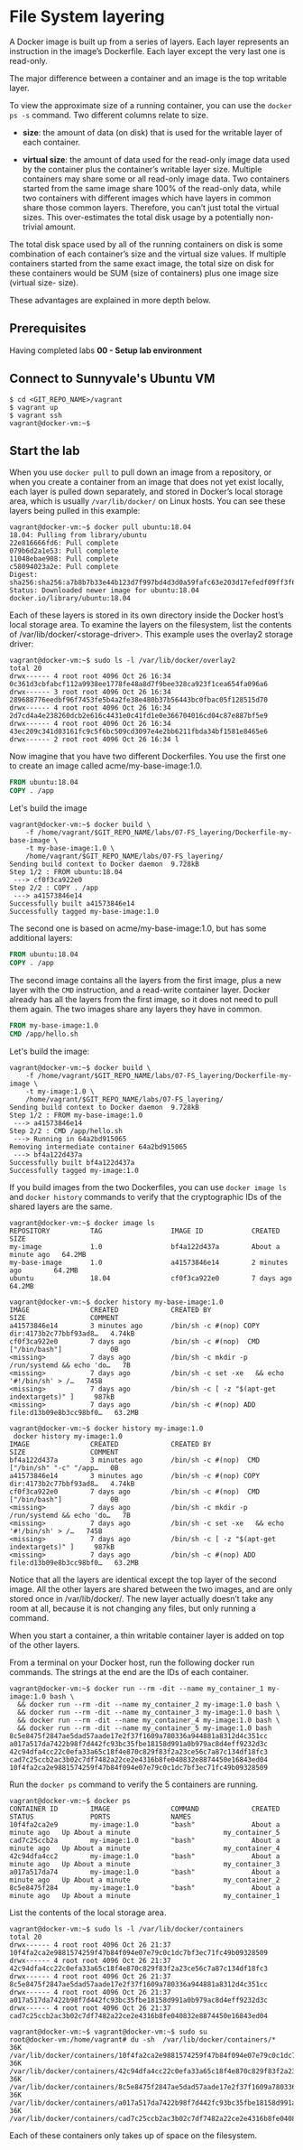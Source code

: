 # File System layering

A Docker image is built up from a series of layers. Each layer represents an instruction in the image’s Dockerfile. Each layer except the very last one is read-only.

The major difference between a container and an image is the top writable layer.

To view the approximate size of a running container, you can use the `docker ps -s` command. Two different columns relate to size.

- **size**: the amount of data (on disk) that is used for the writable layer of each container.

- **virtual size**: the amount of data used for the read-only image data used by the container plus the container’s writable layer size. Multiple containers may share some or all read-only image data. Two containers started from the same image share 100% of the read-only data, while two containers with different images which have layers in common share those common layers. Therefore, you can’t just total the virtual sizes. This over-estimates the total disk usage by a potentially non-trivial amount.

The total disk space used by all of the running containers on disk is some combination of each container’s size and the virtual size values. If multiple containers started from the same exact image, the total size on disk for these containers would be SUM (size of containers) plus one image size (virtual size- size).

These advantages are explained in more depth below.

## Prerequisites

Having completed labs **00 - Setup lab environment**

## Connect to Sunnyvale's Ubuntu VM

```console
$ cd <GIT_REPO_NAME>/vagrant
$ vagrant up
$ vagrant ssh
vagrant@docker-vm:~$ 
```

## Start the lab

When you use `docker pull` to pull down an image from a repository, or when you create a container from an image that does not yet exist locally, each layer is pulled down separately, and stored in Docker’s local storage area, which is usually `/var/lib/docker/` on Linux hosts. You can see these layers being pulled in this example:

```console
vagrant@docker-vm:~$ docker pull ubuntu:18.04
18.04: Pulling from library/ubuntu
22e816666fd6: Pull complete 
079b6d2a1e53: Pull complete 
11048ebae908: Pull complete 
c58094023a2e: Pull complete 
Digest: sha256:sha256:a7b8b7b33e44b123d7f997bd4d3d0a59fafc63e203d17efedf09ff3f6f516152
Status: Downloaded newer image for ubuntu:18.04
docker.io/library/ubuntu:18.04
```

Each of these layers is stored in its own directory inside the Docker host’s local storage area. To examine the layers on the filesystem, list the contents of /var/lib/docker/\<storage-driver\>. This example uses the overlay2 storage driver:

```console
vagrant@docker-vm:~$ sudo ls -l /var/lib/docker/overlay2
total 20
drwx------ 4 root root 4096 Oct 26 16:34 0c361d3cbfabcf112a9938ee1778fe48a8d7f9bee328ca923f1cea654fa096a6
drwx------ 3 root root 4096 Oct 26 16:34 289688776eedbf96f7453fe5b4a2fe38e480b37b56443bc0fbac05f128515d70
drwx------ 4 root root 4096 Oct 26 16:34 2d7cd4a4e238260dcb2e616c4431e0c41fd1e0e366704016cd04c87e887bf5e9
drwx------ 4 root root 4096 Oct 26 16:34 43ec209c341d03161fc9c5f6bc509cd3097e4e2bb6211fbda34bf1581e8465e6
drwx------ 2 root root 4096 Oct 26 16:34 l
```

Now imagine that you have two different Dockerfiles. You use the first one to create an image called acme/my-base-image:1.0.

```Dockerfile
FROM ubuntu:18.04
COPY . /app
```

Let's build the image

```console
vagrant@docker-vm:~$ docker build \
    -f /home/vagrant/$GIT_REPO_NAME/labs/07-FS_layering/Dockerfile-my-base-image \
    -t my-base-image:1.0 \
    /home/vagrant/$GIT_REPO_NAME/labs/07-FS_layering/
Sending build context to Docker daemon  9.728kB
Step 1/2 : FROM ubuntu:18.04
 ---> cf0f3ca922e0
Step 2/2 : COPY . /app
 ---> a41573846e14
Successfully built a41573846e14
Successfully tagged my-base-image:1.0
```

The second one is based on acme/my-base-image:1.0, but has some additional layers:

```Dockerfile
FROM ubuntu:18.04
COPY . /app
```

The second image contains all the layers from the first image, plus a new layer with the `CMD` instruction, and a read-write container layer. Docker already has all the layers from the first image, so it does not need to pull them again. The two images share any layers they have in common.

```Dockerfile
FROM my-base-image:1.0
CMD /app/hello.sh
```

Let's build the image:

```console
vagrant@docker-vm:~$ docker build \
    -f /home/vagrant/$GIT_REPO_NAME/labs/07-FS_layering/Dockerfile-my-image \
    -t my-image:1.0 \
    /home/vagrant/$GIT_REPO_NAME/labs/07-FS_layering/ 
Sending build context to Docker daemon  9.728kB
Step 1/2 : FROM my-base-image:1.0
 ---> a41573846e14
Step 2/2 : CMD /app/hello.sh
 ---> Running in 64a2bd915065
Removing intermediate container 64a2bd915065
 ---> bf4a122d437a
Successfully built bf4a122d437a
Successfully tagged my-image:1.0
```

If you build images from the two Dockerfiles, you can use `docker image ls` and `docker history` commands to verify that the cryptographic IDs of the shared layers are the same.

```console
vagrant@docker-vm:~$ docker image ls
REPOSITORY          TAG                 IMAGE ID            CREATED              SIZE
my-image            1.0                 bf4a122d437a        About a minute ago   64.2MB
my-base-image       1.0                 a41573846e14        2 minutes ago        64.2MB
ubuntu              18.04               cf0f3ca922e0        7 days ago           64.2MB
```

```console
vagrant@docker-vm:~$ docker history my-base-image:1.0
IMAGE               CREATED             CREATED BY                                      SIZE                COMMENT
a41573846e14        3 minutes ago       /bin/sh -c #(nop) COPY dir:4173b2c77bbf93ad8…   4.74kB              
cf0f3ca922e0        7 days ago          /bin/sh -c #(nop)  CMD ["/bin/bash"]            0B                  
<missing>           7 days ago          /bin/sh -c mkdir -p /run/systemd && echo 'do…   7B                  
<missing>           7 days ago          /bin/sh -c set -xe   && echo '#!/bin/sh' > /…   745B                
<missing>           7 days ago          /bin/sh -c [ -z "$(apt-get indextargets)" ]     987kB               
<missing>           7 days ago          /bin/sh -c #(nop) ADD file:d13b09e8b3cc98bf0…   63.2MB 
```

```console
vagrant@docker-vm:~$ docker history my-image:1.0
 docker history my-image:1.0
IMAGE               CREATED             CREATED BY                                      SIZE                COMMENT
bf4a122d437a        3 minutes ago       /bin/sh -c #(nop)  CMD ["/bin/sh" "-c" "/app…   0B                  
a41573846e14        3 minutes ago       /bin/sh -c #(nop) COPY dir:4173b2c77bbf93ad8…   4.74kB              
cf0f3ca922e0        7 days ago          /bin/sh -c #(nop)  CMD ["/bin/bash"]            0B                  
<missing>           7 days ago          /bin/sh -c mkdir -p /run/systemd && echo 'do…   7B                  
<missing>           7 days ago          /bin/sh -c set -xe   && echo '#!/bin/sh' > /…   745B                
<missing>           7 days ago          /bin/sh -c [ -z "$(apt-get indextargets)" ]     987kB               
<missing>           7 days ago          /bin/sh -c #(nop) ADD file:d13b09e8b3cc98bf0…   63.2MB     
```

Notice that all the layers are identical except the top layer of the second image. All the other layers are shared between the two images, and are only stored once in /var/lib/docker/. The new layer actually doesn’t take any room at all, because it is not changing any files, but only running a command.

When you start a container, a thin writable container layer is added on top of the other layers.

From a terminal on your Docker host, run the following docker run commands. The strings at the end are the IDs of each container.

```console
vagrant@docker-vm:~$ docker run --rm -dit --name my_container_1 my-image:1.0 bash \
  && docker run --rm -dit --name my_container_2 my-image:1.0 bash \
  && docker run --rm -dit --name my_container_3 my-image:1.0 bash \
  && docker run --rm -dit --name my_container_4 my-image:1.0 bash \
  && docker run --rm -dit --name my_container_5 my-image:1.0 bash
8c5e8475f2847ae5dad57aade17e2f37f1609a780336a944881a8312d4c351cc
a017a517da7422b98f7d442fc93bc35fbe18158d991a0b979ac8d4eff9232d3c
42c94dfa4cc22c0efa33a65c18f4e870c829f83f2a23ce56c7a87c134df18fc3
cad7c25ccb2ac3b02c7df7482a22ce2e4316b8fe040832e8874450e16843ed04
10f4fa2ca2e9881574259f47b84f094e07e79c0c1dc7bf3ec71fc49b09328509
``` 

Run the `docker ps` command to verify the 5 containers are running.

```console
vagrant@docker-vm:~$ docker ps
CONTAINER ID        IMAGE               COMMAND             CREATED              STATUS              PORTS               NAMES
10f4fa2ca2e9        my-image:1.0        "bash"              About a minute ago   Up About a minute                       my_container_5
cad7c25ccb2a        my-image:1.0        "bash"              About a minute ago   Up About a minute                       my_container_4
42c94dfa4cc2        my-image:1.0        "bash"              About a minute ago   Up About a minute                       my_container_3
a017a517da74        my-image:1.0        "bash"              About a minute ago   Up About a minute                       my_container_2
8c5e8475f284        my-image:1.0        "bash"              About a minute ago   Up About a minute                       my_container_1
``` 

List the contents of the local storage area.

```console
vagrant@docker-vm:~$ sudo ls -l /var/lib/docker/containers
total 20
drwx------ 4 root root 4096 Oct 26 21:37 10f4fa2ca2e9881574259f47b84f094e07e79c0c1dc7bf3ec71fc49b09328509
drwx------ 4 root root 4096 Oct 26 21:37 42c94dfa4cc22c0efa33a65c18f4e870c829f83f2a23ce56c7a87c134df18fc3
drwx------ 4 root root 4096 Oct 26 21:37 8c5e8475f2847ae5dad57aade17e2f37f1609a780336a944881a8312d4c351cc
drwx------ 4 root root 4096 Oct 26 21:37 a017a517da7422b98f7d442fc93bc35fbe18158d991a0b979ac8d4eff9232d3c
drwx------ 4 root root 4096 Oct 26 21:37 cad7c25ccb2ac3b02c7df7482a22ce2e4316b8fe040832e8874450e16843ed04
``` 

```console
vagrant@docker-vm:~$ vagrant@docker-vm:~$ sudo su
root@docker-vm:/home/vagrant# du -sh  /var/lib/docker/containers/*
36K     /var/lib/docker/containers/10f4fa2ca2e9881574259f47b84f094e07e79c0c1dc7bf3ec71fc49b09328509
36K     /var/lib/docker/containers/42c94dfa4cc22c0efa33a65c18f4e870c829f83f2a23ce56c7a87c134df18fc3
36K     /var/lib/docker/containers/8c5e8475f2847ae5dad57aade17e2f37f1609a780336a944881a8312d4c351cc
36K     /var/lib/docker/containers/a017a517da7422b98f7d442fc93bc35fbe18158d991a0b979ac8d4eff9232d3c
36K     /var/lib/docker/containers/cad7c25ccb2ac3b02c7df7482a22ce2e4316b8fe040832e8874450e16843ed04
``` 
Each of these containers only takes up of space on the filesystem.